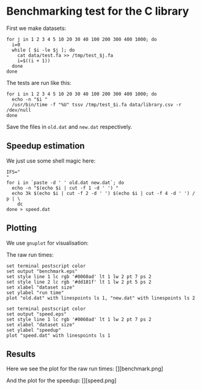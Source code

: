 # Benchmarking test for the C library
First we make datasets:

    for j in 1 2 3 4 5 10 20 30 40 100 200 300 400 1000; do
      i=0
      while [ $i -le $j ]; do
        cat data/test.fa >> /tmp/test_$j.fa
        i=$((i + 1))
      done
    done

The tests are run like this:

    for i in 1 2 3 4 5 10 20 30 40 100 200 300 400 1000; do
      echo -n "$i "
      /usr/bin/time -f "%U" tssv /tmp/test_$i.fa data/library.csv -r /dev/null
    done

Save the files in `old.dat` and `new.dat` respectively.

## Speedup estimation
We just use some shell magic here:

    IFS="
    "
    for i in `paste -d ' ' old.dat new.dat`; do
      echo -n "$(echo $i | cut -f 1 -d ' ') "
      echo 3k $(echo $i | cut -f 2 -d ' ') $(echo $i | cut -f 4 -d ' ') / p | \
        dc
    done > speed.dat

## Plotting
We use `gnuplot` for visualisation:

The raw run times:

    set terminal postscript color
    set output "benchmark.eps"
    set style line 1 lc rgb '#0060ad' lt 1 lw 2 pt 7 ps 2
    set style line 2 lc rgb '#dd181f' lt 1 lw 2 pt 5 ps 2
    set xlabel "dataset size"
    set ylabel "run time"
    plot "old.dat" with linespoints ls 1, "new.dat" with linespoints ls 2

    set terminal postscript color
    set output "speed.eps"
    set style line 1 lc rgb '#0060ad' lt 1 lw 2 pt 7 ps 2
    set xlabel "dataset size"
    set ylabel "speedup"
    plot "speed.dat" with linespoints ls 1

## Results
Here we see the plot for the raw run times:
[][benchmark.png]

And the plot for the speedup:
[][speed.png]
